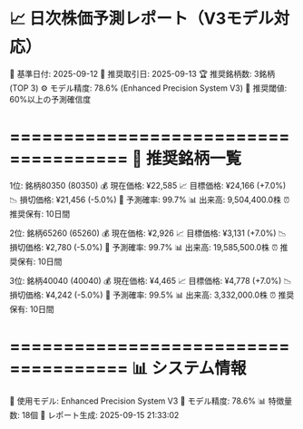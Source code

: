 📈 日次株価予測レポート（V3モデル対応）
=====================================

📅 基準日付: 2025-09-12
📅 推奨取引日: 2025-09-13
🏆 推奨銘柄数: 3銘柄 (TOP 3)
⚙️ モデル精度: 78.6% (Enhanced Precision System V3)
🎯 推奨閾値: 60%以上の予測確信度

=====================================
🎯 推奨銘柄一覧
=====================================

1位: 銘柄80350 (80350)
  💰 現在価格: ¥22,585
  📈 目標価格: ¥24,166 (+7.0%)
  📉 損切価格: ¥21,456 (-5.0%)
  🎯 予測確率: 99.7%
  📊 出来高: 9,504,400.0株
  ⏰ 推奨保有: 10日間

2位: 銘柄65260 (65260)
  💰 現在価格: ¥2,926
  📈 目標価格: ¥3,131 (+7.0%)
  📉 損切価格: ¥2,780 (-5.0%)
  🎯 予測確率: 99.7%
  📊 出来高: 19,585,500.0株
  ⏰ 推奨保有: 10日間

3位: 銘柄40040 (40040)
  💰 現在価格: ¥4,465
  📈 目標価格: ¥4,778 (+7.0%)
  📉 損切価格: ¥4,242 (-5.0%)
  🎯 予測確率: 99.5%
  📊 出来高: 3,332,000.0株
  ⏰ 推奨保有: 10日間

=====================================
📊 システム情報
=====================================
🤖 使用モデル: Enhanced Precision System V3
🎯 モデル精度: 78.6%
📊 特徴量数: 18個
📅 レポート生成: 2025-09-15 21:33:02
